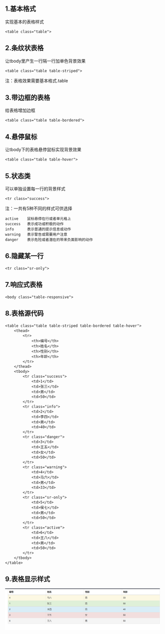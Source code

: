 ## 1.基本格式 ##

实现基本的表格样式

	<table class="table">

## 2.条纹状表格 ##
让tbody里产生一行隔一行加单色背景效果

	<table class="table table-striped">

注：表格效果需要基本格式.table
## 3.带边框的表格 ##
给表格增加边框

	<table class="table table-bordered">

## 4.悬停鼠标 ##
让tbody下的表格悬停鼠标实现背景效果

	<table class="table table-hover">
	
## 5.状态类 ##
可以单独设置每一行的背景样式

	<tr class="success">

注：一共有5种不同的样式可供选择

	active    鼠标悬停在行或者单元格上
	success   表示成功或积极的动作
	info	  表示普通的提示信息或动作
	warning	  表示警告或需要用户注意
	danger	  表示危险或者潜在的带来负面影响的动作

## 6.隐藏某一行 ##
	
	<tr class="sr-only">

## 7.响应式表格 ##

	<body class="table-responsive">

## 8.表格源代码 ##

	<table class="table table-striped table-bordered table-hover">
		<thead>
			<tr>
				<th>编号</th>
				<th>姓名</th>
				<th>性别</th>
				<th>年龄</th>
			</tr>
		</thead>
		<tbody>
			<tr class="success">
				<td>1</td>
				<td>张三</td>
				<td>男</td>
				<td>50</td>
			</tr>
			<tr class="info">
				<td>2</td>
				<td>李四</td>
				<td>男</td>
				<td>40</td>
			</tr>
			<tr class="danger">
				<td>3</td>
				<td>王五</td>
				<td>女</td>
				<td>50</td>
			</tr>
			<tr class="warning">
				<td>4</td>
				<td>马六</td>
				<td>男</td>
				<td>33</td>
			</tr>
			<tr class="sr-only">
				<td>5</td>
				<td>侯七</td>
				<td>男</td>
				<td>50</td>
			</tr>
			<tr class="active">
				<td>6</td>
				<td>王八</td>
				<td>男</td>
				<td>50</td>
			</tr>
		</tbody>
	</table>

## 9.表格显示样式 ##

![table](../images/table.png)
